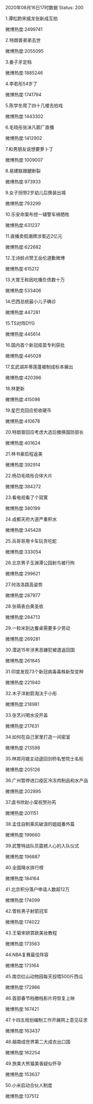 2020年08月16日17时数据
Status: 200

1.谭松韵宋威龙张新成互拍

微博热度:2499741

2.特朗普弟弟去世

微博热度:2055095

3.姜子牙定档

微博热度:1885246

4.李若彤54岁了

微博热度:1741794

5.陈学冬爬了四十几楼去拍戏

微博热度:1443302

6.毛晓彤张沫凡鹅厂直播

微博热度:1412902

7.和男朋友说想要萝卜丁

微博热度:1009007

8.易建联跟腱断裂

微博热度:973933

9.女子拐带2岁幼儿后换装出城

微博热度:793299

10.乐安命案布控一辅警车祸牺牲

微博热度:631237

11.直播卖假潮牌涉案近2亿元

微博热度:622682

12.王诗龄点赞王岳伦道歉微博

微博热度:615212

13.大胃王称因吃播负债数十万

微博热度:533406

14.巴西总统最小儿子确诊

微博热度:447281

15.TS对阵DYG

微博热度:445614

16.国内首个新冠疫苗专利获批

微博热度:445028

17.玄武湖并蒂莲蓬被制成标本展出

微博热度:420396

18.林更新

微博热度:415098

19.星巴克回应拒收硬币

微博热度:410678

20.特朗普回应考虑大选后撤换国防部长

微博热度:401624

21.林书豪启程返美

微博热度:392914

22.杨玏毛晓彤合体大片

微博热度:384272

23.看电视看了个寂寞

微博热度:380199

24.成都天府大道严重积水

微博热度:345428

25.兵哥哥用卡车玩贪吃蛇

微博热度:333054

26.北京男子玉渊潭公园射鸟被行拘

微博热度:299621

27.何洛洛跳高姿势

微博热度:287977

28.张萌表白黄圣依

微博热度:284713

29.一粒米到达餐桌需要多少劳动

微博热度:269281

30.潜逃15年涉黑恶嫌犯被遣返回国

微博热度:261845

31.印度发现73个新冠病毒毒株新型变种

微博热度:221940

32.木子洋射箭淘汰于小彤

微博热度:218981

33.张艺兴喝水没开盖

微博热度:217631

34.如何在自己家里打造一间密室

微博热度:213598

35.林郑月娥主动退回剑桥名誉院士名衔

微博热度:205126

36.广州暂停进口疫区冷冻肉制品和水产品

微博热度:202895

37.虞书欣赵小棠祝贺孙芮

微博热度:201151

38.孟佳自制乘风破浪的姐姐番外篇

微博热度:199660

39.武警特战队员震撼人心的入队仪式

微博热度:196887

40.全国降水排行榜

微博热度:184164

41.北京积分落户申请人数超12万

微博热度:174099

42.管栎男子射箭冠军

微博热度:174022

43.王菊宋妍霏欧美妆教程

微博热度:173563

44.NBA复赛最佳阵容

微博热度:173164

45.南京红山动物园每天投喂500斤西瓜

微博热度:172986

46.首部春节档撤档影片将恢复上映

微博热度:167421

47.十四五规划编制工作开展网上意见征求

微博热度:163437

48.越南成世界第二大成衣出口国

微博热度:162254

49.旅美大熊猫美香疑似怀孕

微博热度:153637

50.小米启动合伙人制度

微博热度:137512

